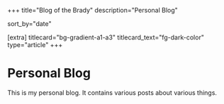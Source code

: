 +++
title="Blog of the Brady"
description="Personal Blog"

sort_by="date"

[extra]
titlecard="bg-gradient-a1-a3"
titlecard_text="fg-dark-color"
type="article"
+++

# Personal Blog

This is my personal blog. It contains various posts about various things.
